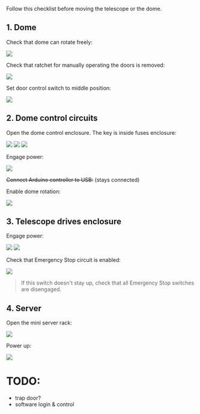 Follow this checklist before moving the telescope or the dome.


## 1. Dome

Check that dome can rotate freely:

![](https://raw.githubusercontent.com/astrohr/dagor_tca/master/wiki_files/img/checklist_start/0000.jpg)

Check that ratchet for manually operating the doors is removed:

![](https://raw.githubusercontent.com/astrohr/dagor_tca/master/wiki_files/img/checklist_start/0001.jpg?v=3)

Set door control switch to middle position:

![](https://raw.githubusercontent.com/astrohr/dagor_tca/master/wiki_files/img/checklist_start/0005.jpg)


## 2. Dome control circuits

Open the dome control enclosure. The key is inside fuses enclosure:

![](https://raw.githubusercontent.com/astrohr/dagor_tca/master/wiki_files/img/checklist_start/0010.jpg)
![](https://raw.githubusercontent.com/astrohr/dagor_tca/master/wiki_files/img/checklist_start/0011.jpg)
![](https://raw.githubusercontent.com/astrohr/dagor_tca/master/wiki_files/img/checklist_start/0020.jpg)

Engage power:

![](https://raw.githubusercontent.com/astrohr/dagor_tca/master/wiki_files/img/checklist_start/0021.jpg)

~~Connect Arduino controller to USB:~~
(stays connected)


Enable dome rotation:

![](https://raw.githubusercontent.com/astrohr/dagor_tca/master/wiki_files/img/checklist_start/0030.jpg)


## 3. Telescope drives enclosure

Engage power:

![](https://raw.githubusercontent.com/astrohr/dagor_tca/master/wiki_files/img/checklist_start/0040.jpg)
![](https://raw.githubusercontent.com/astrohr/dagor_tca/master/wiki_files/img/checklist_start/0041.jpg)

Check that Emergency Stop circuit is enabled:

![](https://raw.githubusercontent.com/astrohr/dagor_tca/master/wiki_files/img/checklist_start/0050.jpg)

> If this switch doesn't stay up, check that all Emergency Stop switches are disengaged.


## 4. Server

Open the mini server rack: 

![](https://raw.githubusercontent.com/astrohr/dagor_tca/master/wiki_files/img/checklist_start/0064.jpg)

Power up:

![](https://raw.githubusercontent.com/astrohr/dagor_tca/master/wiki_files/img/checklist_start/0065.jpg)



# TODO:

 - trap door?
 - software login & control